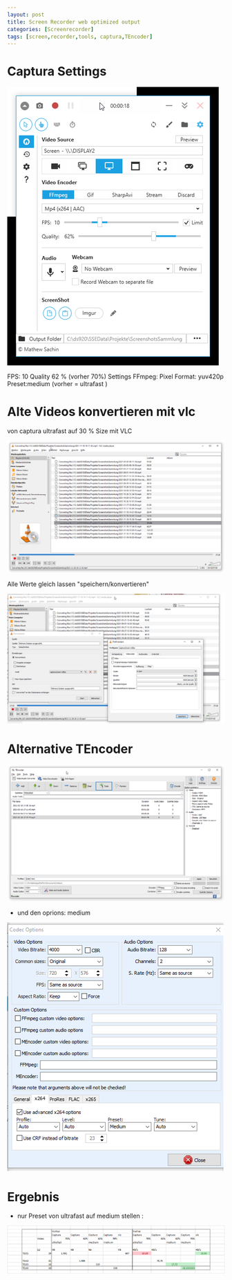 ```yaml
---
layout: post
title: Screen Recorder web optimized output 
categories: [Screenrecorder]
tags: [screen,recorder,tools, captura,TEncoder]
--- 
```


# Captura Settings

![](../pic/2021-12-08-13-00-10.png)

FPS: 10 
Quality 62 % (vorher 70%)
Settings FFmpeg: 
Pixel Format: yuv420p   
Preset:medium  (vorher = ultrafast )

# Alte Videos konvertieren mit vlc

von captura ultrafast auf 30 % Size mit VLC 

![](../pics/2021-12-08-13-02-31.png)

Alle Werte gleich lassen "speichern/konvertieren"

![](../pics/2021-12-08-13-03-47.png)

# Alternative TEncoder 

![](../pic/2021-12-08-13-46-04.png)

- und den oprions: medium 

![](../pics/2021-12-08-13-48-37.png)

# Ergebnis

- nur Preset von ultrafast auf medium stellen :
  
![](../pics/2021-12-08-13-16-23.png)


